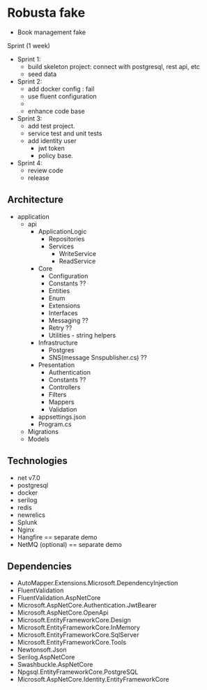 # Robusta fake

- Book management fake

Sprint (1 week)

- Sprint 1:
  - build skeleton project: connect with postgresql, rest api, etc
  - seed data
- Sprint 2:
  - add docker config : fail
  - use fluent configuration
  -  
  <!-- - Separate file configuration -->
  - enhance code base
- Sprint 3:
  - add test project.
  - service test and unit tests
  - add identity user
    - jwt token
    - policy base.
- Sprint 4:
  - review code
  - release

## Architecture

- application
  - api
    - ApplicationLogic
      - Repositories
      - Services
        - WriteService
        - ReadService
    - Core
      - Configuration
      - Constants ??
      - Entities
      - Enum
      - Extensions
      - Interfaces
      - Messaging ??
      - Retry ??
      - Utilities - string helpers
    - Infrastructure
      - Postgres
      - SNS(message Snspublisher.cs) ??
    - Presentation
      - Authentication
      - Constants ??
      - Controllers
      - Filters
      - Mappers
      - Validation
    - appsettings.json
    - Program.cs
  - Migrations
  - Models

## Technologies

- net v7.0
- postgresql
- docker
- serilog
- redis
- newrelics
- Splunk
- Nginx
- Hangfire          == separate demo
- NetMQ (optional)  == separate demo


## Dependencies

- AutoMapper.Extensions.Microsoft.DependencyInjection  
- FluentValidation  
- FluentValidation.AspNetCore  
- Microsoft.AspNetCore.Authentication.JwtBearer  
- Microsoft.AspNetCore.OpenApi  
- Microsoft.EntityFrameworkCore.Design  
- Microsoft.EntityFrameworkCore.InMemory  
- Microsoft.EntityFrameworkCore.SqlServer  
- Microsoft.EntityFrameworkCore.Tools  
- Newtonsoft.Json  
- Serilog.AspNetCore  
- Swashbuckle.AspNetCore  
- Npgsql.EntityFrameworkCore.PostgreSQL
- Microsoft.AspNetCore.Identity.EntityFrameworkCore